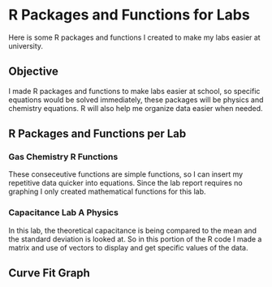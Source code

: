 # R Packages and Functions for Labs

Here is some R packages and functions I created to make my labs easier at university. 

<h2> Objective </h2>
I made R packages and functions to make labs easier at school, so specific equations would be solved immediately, these packages will be physics and chemistry equations. R will also help me organize data easier when needed.

<h2> R Packages and Functions per Lab </h2>
<h3> Gas Chemistry R Functions </h3>
These conseceutive functions are simple functions, so I can insert my repetitive data quicker into equations. Since the lab report requires no graphing I only created mathematical functions for this lab. 

<h3> Capacitance Lab A Physics </h3>
In this lab, the theoretical capacitance is being compared to the mean and the standard deviation is looked at. So in this portion of the R code I made a matrix and use of vectors to display and get specific values of the data.

<h2> Curve Fit Graph </h2>

